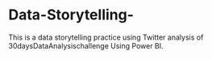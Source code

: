 # Data-Storytelling-
This is a data storytelling practice using Twitter analysis of 30daysDataAnalysischallenge Using Power BI. 
